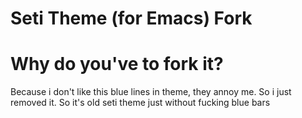 Seti Theme (for Emacs) Fork
======================
# Why do you've to fork it?
Because i don't like this blue lines in theme, they annoy me. So i just removed it. So it's old seti theme just without fucking blue bars

